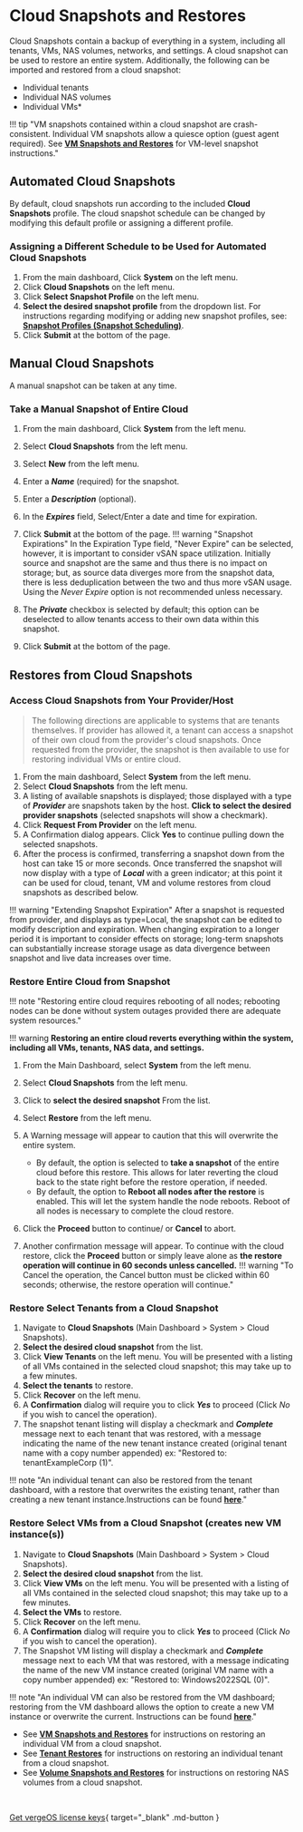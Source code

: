 # Cloud Snapshots and Restores

Cloud Snapshots contain a backup of everything in a system, including all tenants, VMs, NAS volumes, networks, and settings. A cloud snapshot can be used to restore an entire system. Additionally, the following can be imported and restored from a cloud snapshot:

- Individual tenants
- Individual NAS volumes
- Individual VMs\*

!!! tip "VM snapshots contained within a cloud snapshot are crash-consistent. Individual VM snapshots allow a quiesce option (guest agent required). See [**VM Snapshots and Restores**](/product-guide/backup-dr/vm-snapshots-restores) for VM-level snapshot instructions."

## Automated Cloud Snapshots

By default, cloud snapshots run according to the included **Cloud Snapshots** profile. The cloud snapshot schedule can be changed by modifying this default profile or assigning a different profile.

### Assigning a Different Schedule to be Used for Automated Cloud Snapshots

1. From the main dashboard, Click **System** on the left menu.
2. Click **Cloud Snapshots** on the left menu.
3. Click **Select Snapshot Profile** on the left menu.
4. **Select the desired snapshot profile** from the dropdown list. For instructions regarding modifying or adding new snapshot profiles, see: [**Snapshot Profiles (Snapshot Scheduling)**](/product-guide/backup-dr/vm-snapshots-restores).
5. Click **Submit** at the bottom of the page.

## Manual Cloud Snapshots

A manual snapshot can be taken at any time.

### Take a Manual Snapshot of Entire Cloud

1. From the main dashboard, Click **System** from the left menu.
2. Select **Cloud Snapshots** from the left menu.
3. Select **New** from the left menu.
4. Enter a ***Name*** (required) for the snapshot.
5. Enter a ***Description*** (optional).
6. In the ***Expires*** field, Select/Enter a date and time for expiration.
7. Click **Submit** at the bottom of the page.
!!! warning "Snapshot Expirations"
    In the Expiration Type field, "Never Expire" can be selected, however, it is important to consider vSAN space utilization. Initially source and snapshot are the same and thus there is no impact on storage; but, as source data diverges more from the snapshot data, there is less deduplication between the two and thus more vSAN usage. Using the *Never Expire* option is not recommended unless necessary.

8. The ***Private*** checkbox is selected by default; this option can be deselected to allow tenants access to their own data within this snapshot.
9. Click **Submit** at the bottom of the page.

## Restores from Cloud Snapshots

### Access Cloud Snapshots from Your Provider/Host

> The following directions are applicable to systems that are tenants themselves. If provider has allowed it, a tenant can access a snapshot of their own cloud from the provider's cloud snapshots. Once requested from the provider, the snapshot is then available to use for restoring individual VMs or entire cloud.

1. From the main dashboard, Select **System** from the left menu.
2. Select **Cloud Snapshots** from the left menu.
3. A listing of available snapshots is displayed; those displayed with a type of ***Provider*** are snapshots taken by the host. **Click to select the desired provider snapshots** (selected snapshots will show a checkmark).
4. Click **Request From Provider** on the left menu.
5. A Confirmation dialog appears. Click **Yes** to continue pulling down the selected snapshots.
6. After the process is confirmed, transferring a snapshot down from the host can take 15 or more seconds. Once transferred the snapshot will now display with a type of ***Local*** with a green indicator; at this point it can be used for cloud, tenant, VM and volume restores from cloud snapshots as described below.

!!! warning "Extending Snapshot Expiration"
    After a snapshot is requested from provider, and displays as type=Local, the snapshot can be edited to modify description and expiration. When changing expiration to a longer period it is important to consider effects on storage; long-term snapshots can substantially increase storage usage as data divergence between snapshot and live data increases over time.

### Restore Entire Cloud from Snapshot

!!! note "Restoring entire cloud requires rebooting of all nodes; rebooting nodes can be done without system outages provided there are adequate system resources."

!!! warning
    **Restoring an entire cloud reverts everything within the system, including all VMs, tenants, NAS data, and settings.**

1. From the Main Dashboard, select **System** from the left menu.
2. Select **Cloud Snapshots** from the left menu.
3. Click to **select the desired snapshot** From the list.
4. Select **Restore** from the left menu.
5. A Warning message will appear to caution that this will overwrite the entire system.
    - By default, the option is selected to **take a snapshot** of the entire cloud before this restore. This allows for later reverting the cloud back to the state right before the restore operation, if needed.
    - By default, the option to **Reboot all nodes after the restore** is enabled. This will let the system handle the node reboots.
   Reboot of all nodes is necessary to complete the cloud restore.

6. Click the **Proceed** button to continue/ or **Cancel** to abort.
7. Another confirmation message will appear. To continue with the cloud restore, click the **Proceed** button or simply leave alone as **the restore operation will continue in 60 seconds unless cancelled.**
!!! warning "To Cancel the operation, the Cancel button must be clicked within 60 seconds; otherwise, the restore operation will continue."

### Restore Select Tenants from a Cloud Snapshot

1. Navigate to **Cloud Snapshots** (Main Dashboard > System > Cloud Snapshots).
2. **Select the desired cloud snapshot** from the list.
3. Click **View Tenants** on the left menu. You will be presented with a listing of all VMs contained in the selected cloud snapshot; this may take up to a few minutes.
4. **Select the tenants** to restore.
5. Click **Recover** on the left menu.
6. A **Confirmation** dialog will require you to click ***Yes*** to proceed (Click *No* if you wish to cancel the operation).
7. The snapshot tenant listing will display a checkmark and ***Complete*** message next to each tenant that was restored, with a message indicating the name of the new tenant instance created (original tenant name with a copy number appended) ex: "Restored to: tenantExampleCorp (1)".

!!! note "An individual tenant can also be restored from the tenant dashboard, with a restore that overwrites the existing tenant, rather than creating a new tenant instance.Instructions can be found [**here**](/product-guide/tenants/tenant-snapshots#restore-a-tenant-from-snapshot-overwrite-existing)."

### Restore Select VMs from a Cloud Snapshot (creates new VM instance(s))

1. Navigate to **Cloud Snapshots** (Main Dashboard > System > Cloud Snapshots).
2. **Select the desired cloud snapshot** from the list.
3. Click **View VMs** on the left menu. You will be presented with a listing of all VMs contained in the selected cloud snapshot; this may take up to a few minutes.
4. **Select the VMs** to restore.
5. Click **Recover** on the left menu.
6. A **Confirmation** dialog will require you to click ***Yes*** to proceed (Click *No* if you wish to cancel the operation).
7. The Snapshot VM listing will display a checkmark and ***Complete*** message next to each VM that was restored, with a message indicating the name of the new VM instance created (original VM name with a copy number appended) ex: "Restored to: Windows2022SQL (0)".

!!! note "An individual VM can also be restored from the VM dashboard; restoring from the VM dashboard allows the option to create a new VM instance or overwrite the current. Instructions can be found [**here**](/product-guide/backup-dr/vm-snapshots-restores#restore-a-vm-snapshot-to-overwrite-existing-current-version-of-vm)."

- See [**VM Snapshots and Restores**](/product-guide/backup-dr/vm-snapshots-restores) for instructions on restoring an individual VM from a cloud snapshot.
- See [**Tenant Restores**](/product-guide/tenants/tenantrestores) for instructions on restoring an individual tenant from a cloud snapshot.
- See [**Volume Snapshots and Restores**](/product-guide/nas/volume-snapshots-restores.md) for instructions on restoring NAS volumes from a cloud snapshot.

</br>

[Get vergeOS license keys](https://www.verge.io/test-drive){ target="_blank" .md-button }
